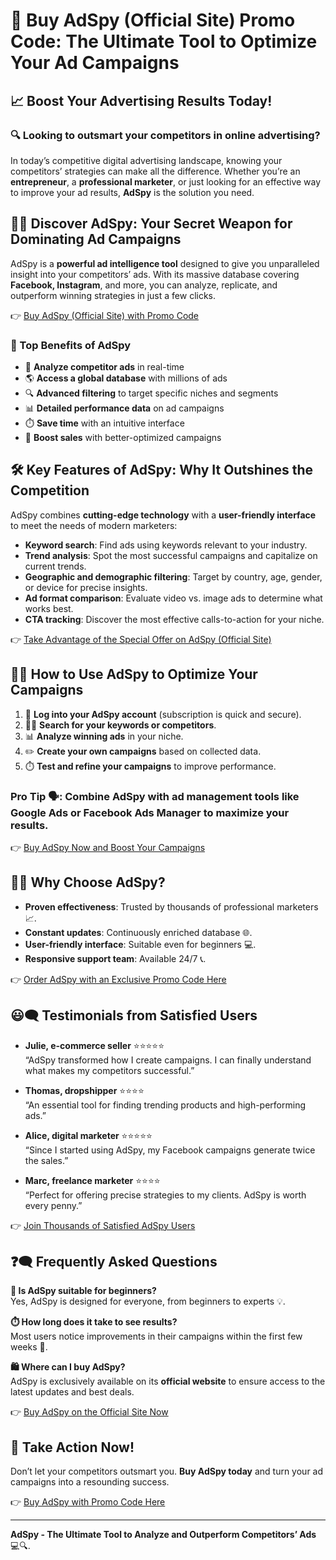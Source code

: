 # 🛒 Buy AdSpy (Official Site) Promo Code: The Ultimate Tool to Optimize Your Ad Campaigns  

## 📈 Boost Your Advertising Results Today!  

### 🔍 Looking to outsmart your competitors in online advertising?  

In today’s competitive digital advertising landscape, knowing your competitors’ strategies can make all the difference. Whether you’re an **entrepreneur**, a **professional marketer**, or just looking for an effective way to improve your ad results, **AdSpy** is the solution you need.  

## 🚀✨ Discover AdSpy: Your Secret Weapon for Dominating Ad Campaigns  

AdSpy is a **powerful ad intelligence tool** designed to give you unparalleled insight into your competitors’ ads. With its massive database covering **Facebook, Instagram**, and more, you can analyze, replicate, and outperform winning strategies in just a few clicks.  

👉 [Buy AdSpy (Official Site) with Promo Code](https://t.co/hKjnAM5mPK)  

### 🌟 Top Benefits of AdSpy  

- 🧠 **Analyze competitor ads** in real-time  
- 🌎 **Access a global database** with millions of ads  
- 🔍 **Advanced filtering** to target specific niches and segments  
- 📊 **Detailed performance data** on ad campaigns  
- ⏱️ **Save time** with an intuitive interface  
- 💼 **Boost sales** with better-optimized campaigns  

## 🛠️ Key Features of AdSpy: Why It Outshines the Competition  

AdSpy combines **cutting-edge technology** with a **user-friendly interface** to meet the needs of modern marketers:  

- **Keyword search**: Find ads using keywords relevant to your industry.  
- **Trend analysis**: Spot the most successful campaigns and capitalize on current trends.  
- **Geographic and demographic filtering**: Target by country, age, gender, or device for precise insights.  
- **Ad format comparison**: Evaluate video vs. image ads to determine what works best.  
- **CTA tracking**: Discover the most effective calls-to-action for your niche.  

👉 [Take Advantage of the Special Offer on AdSpy (Official Site)](https://t.co/hKjnAM5mPK)  

## 📝✨ How to Use AdSpy to Optimize Your Campaigns  

1. 🔑 **Log into your AdSpy account** (subscription is quick and secure).  
2. 🕵️‍♂️ **Search for your keywords or competitors**.  
3. 📊 **Analyze winning ads** in your niche.  
4. ✏️ **Create your own campaigns** based on collected data.  
5. ⏱️ **Test and refine your campaigns** to improve performance.  

### Pro Tip 🗣️: Combine AdSpy with ad management tools like Google Ads or Facebook Ads Manager to maximize your results.  

👉 [Buy AdSpy Now and Boost Your Campaigns](https://t.co/hKjnAM5mPK)  

## 🤔✅ Why Choose AdSpy?  

- **Proven effectiveness**: Trusted by thousands of professional marketers 📈.  
- **Constant updates**: Continuously enriched database 🌐.  
- **User-friendly interface**: Suitable even for beginners 💻.  
- **Responsive support team**: Available 24/7 📞.  

👉 [Order AdSpy with an Exclusive Promo Code Here](https://t.co/hKjnAM5mPK)  

## 😃🗨️ Testimonials from Satisfied Users  

- **Julie, e-commerce seller** ⭐⭐⭐⭐⭐  
  “AdSpy transformed how I create campaigns. I can finally understand what makes my competitors successful.”  

- **Thomas, dropshipper** ⭐⭐⭐⭐  
  “An essential tool for finding trending products and high-performing ads.”  

- **Alice, digital marketer** ⭐⭐⭐⭐⭐  
  “Since I started using AdSpy, my Facebook campaigns generate twice the sales.”  

- **Marc, freelance marketer** ⭐⭐⭐⭐  
  “Perfect for offering precise strategies to my clients. AdSpy is worth every penny.”  

👉 [Join Thousands of Satisfied AdSpy Users](https://t.co/hKjnAM5mPK)  

## ❓🗨️ Frequently Asked Questions  

**🤔 Is AdSpy suitable for beginners?**  
Yes, AdSpy is designed for everyone, from beginners to experts 💡.  

**⏱️ How long does it take to see results?**  
Most users notice improvements in their campaigns within the first few weeks 🌟.  

**🛍️ Where can I buy AdSpy?**  
AdSpy is exclusively available on its **official website** to ensure access to the latest updates and best deals.  

👉 [Buy AdSpy on the Official Site Now](https://t.co/hKjnAM5mPK)  

## 🚀 Take Action Now!  

Don’t let your competitors outsmart you. **Buy AdSpy today** and turn your ad campaigns into a resounding success.  

👉 [Buy AdSpy with Promo Code Here](https://t.co/hKjnAM5mPK)  

---

**AdSpy - The Ultimate Tool to Analyze and Outperform Competitors’ Ads** 💻🔍.  
